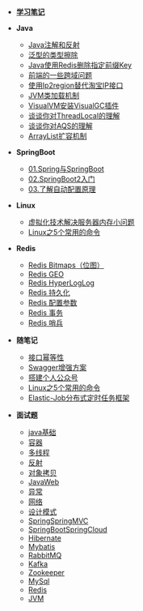 - [**学习笔记**](README.md)


- **Java**
  - [Java注解和反射](./Java/Java注解和反射/README.md)
  - [泛型的类型擦除](./Java/泛型的类型擦除/README.md)
  - [Java使用Redis删除指定前缀Key](./Java/Java使用Redis删除指定前缀Key/README.md)
  - [前端的一些跨域问题](./Java/前端的一些跨域问题/README.md)
  - [使用Ip2region替代淘宝IP接口](./Java/使用Ip2region替代淘宝IP接口/README.md)
  - [JVM类加载机制](./Java/JVM类加载机制/README.md)
  - [VisualVM安装VisualGC插件](./Java/VisualVM安装VisualGC插件/README.md)
  - [谈谈你对ThreadLocal的理解](./Java/谈谈你对ThreadLocal的理解/README.md)
  - [谈谈你对AQS的理解](./Java/谈谈你对AQS的理解/README.md)
  - [ArrayList扩容机制](./Java/ArrayList扩容机制/README.md)
- **SpringBoot**

  - [01.Spring与SpringBoot](./SpringBoot/01.Spring与SpringBoot.md)
  - [02.SpringBoot2入门](./SpringBoot/02.SpringBoot2入门.md)
  - [03.了解自动配置原理](./SpringBoot/03.了解自动配置原理.md)
- **Linux**
  - [虚拟化技术解决服务器内存小问题](./Linux/虚拟化技术解决服务器内存小问题/README.md)
  - [Linux之5个常用的命令](./随笔记/Linux之5个常用的命令.md)
- **Redis**
  - [Redis Bitmaps（位图）](./Redis/Bitmaps.md)
  - [Redis GEO](./Redis/GEO.md)
  - [Redis HyperLogLog](./Redis/HyperLogLog.md)
  - [Redis 持久化](./Redis/持久化.md)
  - [Redis 配置参数](./Redis/配置参数.md)
  - [Redis 事务](./Redis/事务.md)
  - [Redis 哨兵](./Redis/哨兵.md)
- **随笔记**
  - [接口幂等性](./随笔记/接口幂等性.md)
  - [Swagger增强方案](./随笔记/Swagger增强方案.md)
  - [搭建个人公众号](./随笔记/搭建个人公众号.md)
  - [Linux之5个常用的命令](./随笔记/Linux之5个常用的命令.md)
  - [Elastic-Job分布式定时任务框架](./随笔记/Elastic-Job分布式定时任务框架.md)
- **面试题**
  - [java基础](./面试题/java基础.md)
  - [容器](./面试题/容器.md)
  - [多线程](./面试题/多线程.md)
  - [反射](./面试题/反射.md)
  - [对象拷贝](./面试题/对象拷贝.md)
  - [JavaWeb](./面试题/JavaWeb.md)
  - [异常](./面试题/异常.md)
  - [网络](./面试题/网络.md)
  - [设计模式](./面试题/设计模式.md)
  - [SpringSpringMVC](./面试题/SpringSpringMVC.md)
  - [SpringBootSpringCloud](./面试题/SpringBootSpringCloud.md)
  - [Hibernate](./面试题/Hibernate.md)
  - [Mybatis](./面试题/Mybatis.md)
  - [RabbitMQ](./面试题/RabbitMQ.md)
  - [Kafka](./面试题/Kafka.md)
  - [Zookeeper](./面试题/Zookeeper.md)
  - [MySql](./面试题/MySql.md)
  - [Redis](./面试题/Redis.md)
  - [JVM](./面试题/JVM.md)